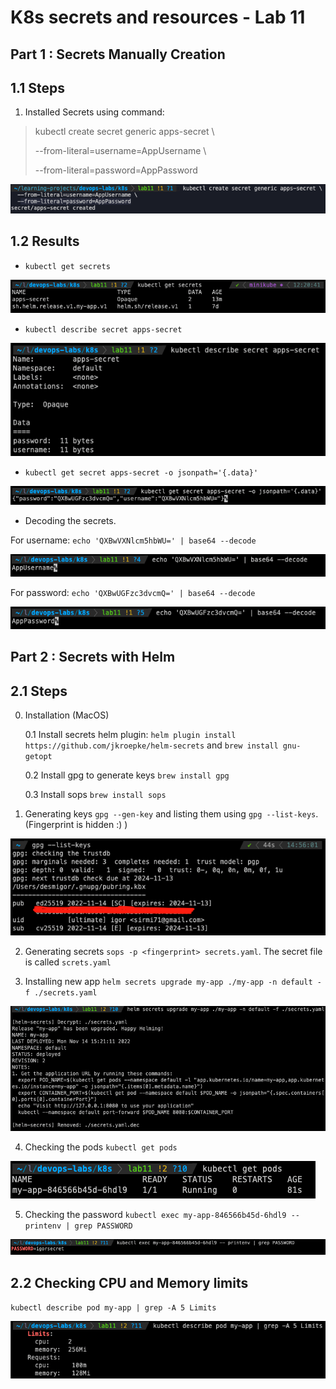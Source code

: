 # K8s secrets and resources - Lab 11

## Part 1 : Secrets Manually Creation

## 1.1 Steps

1. Installed Secrets using command:

> kubectl create secret generic apps-secret \
>
> --from-literal=username=AppUsername \
>
> --from-literal=password=AppPassword

![](./images/create-secrets-manual.png)


## 1.2 Results

- `kubectl get secrets`

![](./images/get-secrets.png)

- `kubectl describe secret apps-secret`

![](./images/describe-secrets.png)

- `kubectl get secret apps-secret -o jsonpath='{.data}'`

![](./images/encoded-secrets.png)

- Decoding the secrets.

For username: `echo 'QXBwVXNlcm5hbWU=' | base64 --decode`

![](./images/decode-username.png)

For password: `echo 'QXBwUGFzc3dvcmQ=' | base64 --decode`

![](./images/decode-password.png)



## Part 2 : Secrets with Helm

## 2.1 Steps

0. Installation (MacOS)

    0.1 Install secrets helm plugin: `helm plugin install https://github.com/jkroepke/helm-secrets` and `brew install gnu-getopt`

    0.2 Install gpg to generate keys `brew install gpg`

    0.3 Install sops `brew install sops`

1. Generating keys `gpg --gen-key` and listing them using `gpg --list-keys`. (Fingerprint is hidden :) )

![](./images/keys-list.png)

2. Generating secrets `sops -p <fingerprint> secrets.yaml`. The secret file is called `screts.yaml`

3. Installing new app `helm secrets upgrade my-app ./my-app -n default -f ./secrets.yaml`

![](./images/install-secrets-helm.png)

4. Checking the pods `kubectl get pods`

![](./images/secrets-view-pods.png)

5. Checking the password `kubectl exec my-app-846566b45d-6hdl9 -- printenv | grep PASSWORD`

![](./images/view-password-secret.png)

## 2.2 Checking CPU and Memory limits

`kubectl describe pod my-app | grep -A 5 Limits`

![](./images/view-app-limits.png)